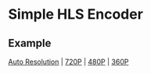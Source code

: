 # Simple HLS Encoder


## Example
[Auto Resolution](https://raw.githubusercontent.com/gilang-as/simple-encode/main/videos/encoded/index.m3u8) | 
[720P](https://raw.githubusercontent.com/gilang-as/simple-encode/main/videos/encoded/720p.m3u8) | 
[480P](https://raw.githubusercontent.com/gilang-as/simple-encode/main/videos/encoded/480p.m3u8) | 
[360P](https://raw.githubusercontent.com/gilang-as/simple-encode/main/videos/encoded/360p.m3u8)

